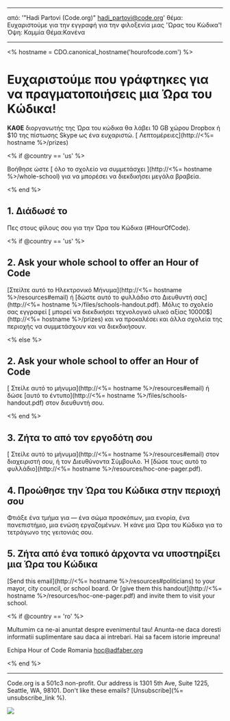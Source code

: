 * * *

από: '"Hadi Partovi (Code.org)" [&#104;&#x61;&#x64;&#105;&#x5f;&#112;&#x61;&#x72;&#116;&#x6f;&#118;&#x69;&#x40;&#99;&#x6f;&#100;&#x65;&#x2e;&#111;&#x72;&#103;](&#109;&#x61;&#105;&#x6c;&#x74;&#111;&#x3a;&#104;&#x61;&#x64;&#105;&#x5f;&#112;&#x61;&#x72;&#116;&#x6f;&#118;&#x69;&#x40;&#99;&#x6f;&#100;&#x65;&#x2e;&#111;&#x72;&#103;)' θέμα: Ευχαριστούμε για την εγγραφή για την φιλοξενία μιας 'Ώρας του Κώδικα'! Όψη: Καμμία Θέμα:Κανένα

* * *

<% hostname = CDO.canonical_hostname('hourofcode.com') %>

# Ευχαριστούμε που γράφτηκες για να πραγματοποιήσεις μια Ώρα του Κώδικα!

**ΚΑΘΕ** διοργανωτής της Ώρα του κώδικα θα λάβει 10 GB χώρου Dropbox ή $10 της πίστωσης Skype ως ένα ευχαριστώ. [ Λεπτομέρειες](http://<%= hostname %>/prizes)

<% if @country == 'us' %>

Βοήθησε ώστε [ όλο το σχολείο να συμμετάσχει ](http://<%= hostname %>/whole-school) για να μπορέσει να διεκδικήσει μεγάλα βραβεία.

<% end %>

## 1. Διάδωσέ το

Πες στους φίλους σου για την Ώρα του Κώδικα (#HourOfCode).

<% if @country == 'us' %>

## 2. Ask your whole school to offer an Hour of Code

[Στείλτε αυτό το Ηλεκτρονικό Μήνυμα](http://<%= hostname %>/resources#email) ή [δώστε αυτό το φυλλάδιο στο Διευθυντή σας](http://<%= hostname %>/files/schools-handout.pdf). Μόλις το σχολείο σας εγγραφεί [ μπορεί να διεκδικήσει τεχνολογικό υλικό αξίας 10000$](http://<%= hostname %>/prizes) και να προκαλέσει και άλλα σχολεία της περιοχής να συμμετάσχουν και να διεκδικήσουν.

<% else %>

## 2. Ask your whole school to offer an Hour of Code

[ Στείλε αυτό το μήνυμα](http://<%= hostname %>/resources#email) ή δώσε [αυτό το έντυπο](http://<%= hostname %>/files/schools-handout.pdf) στον διευθυντή σου.

<% end %>

## 3. Ζήτα το από τον εργοδότη σου

[ Στείλε αυτό το μήνυμα](http://<%= hostname %>/resources#email) στον διαχειριστή σου, ή τον Διευθύνοντα Σύμβουλο. Ή [δώσε τους αυτό το φυλλάδιο](http://<%= hostname %>/resources/hoc-one-pager.pdf).

## 4. Προώθησε την Ώρα του Κώδικα στην περιοχή σου

Φτιάξε ένα τμήμα για — ένα σώμα προσκόπων, μια ενορία, ένα πανεπιστήμιο, μια ενώση εργαζομένων. Ή κάνε μια Ώρα του Κώδικα για το τετράγωνο της γειτονιάς σου.

## 5. Ζήτα από ένα τοπικό άρχοντα να υποστηρίξει μια Ώρα του Κώδικα

[Send this email](http://<%= hostname %>/resources#politicians) to your mayor, city council, or school board. Or [give them this handout](http://<%= hostname %>/resources/hoc-one-pager.pdf) and invite them to visit your school.

<% if @country == 'ro' %>

Multumim ca ne-ai anuntat despre evenimentul tau! Anunta-ne daca doresti informatii suplimentare sau daca ai intrebari. Hai sa facem istorie impreuna!

Echipa Hour of Code Romania hoc@adfaber.org

<% end %>

* * *

Code.org is a 501c3 non-profit. Our address is 1301 5th Ave, Suite 1225, Seattle, WA, 98101. Don't like these emails? [Unsubscribe](%= unsubscribe_link %).

![](<%= tracking_pixel %>)
